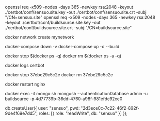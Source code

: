 openssl req -x509 -nodes -days 365 -newkey rsa:2048 -keyout ./certbot/conf/sensuo.site.key -out ./certbot/conf/sensuo.site.crt -subj "/CN=sensuo.site"
openssl req -x509 -nodes -days 365 -newkey rsa:2048 -keyout ./certbot/conf/buildsource.site.key -out ./certbot/conf/buildsource.site.crt -subj "/CN=buildsource.site"

docker network create mynetwork

docker-compose down -v
docker-compose up -d --build

docker stop $(docker ps -q)
docker rm $(docker ps -a -q)

docker logs certbot

docker stop 37ebe29c5c2e
docker rm 37ebe29c5c2e

docker restart nginx


docker exec -it mongo sh
mongosh --authenticationDatabase admin -u buildsource -p 4d77739b-36dd-4760-a98f-981efdc92cc0


db.createUser({ user: "sensuo", pwd: "2d3ece0c-7c22-46f2-892f-9de4f69e7dd5", roles: [{ role: "readWrite", db: "sensuo" }] });